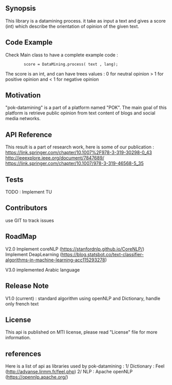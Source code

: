 ## Synopsis
This library is a datamining process. it take as input a text and gives a score (int) which describe the orientation of opinion of the given text.

## Code Example

Check Main class to have a complete example code :

			score = DataMining.process( text , lang);

The score is an int, and can have trees values :
	0 for neutral opinion
	> 1 for positive opinion
	and < 1 for negative opinion

## Motivation

"pok-datamining" is a part of a platform named "POK". The main goal of this platform is retrieve public opinion from text content of blogs and social media networks.

## API Reference

This result is a part of research work, here is some of our publication :
https://link.springer.com/chapter/10.1007%2F978-3-319-30298-0_43 
http://ieeexplore.ieee.org/document/7847689/
https://link.springer.com/chapter/10.1007/978-3-319-46568-5_35

## Tests

TODO : Implement TU

## Contributors

use GIT to track issues

## RoadMap

V2.0 
	Implement coreNLP (https://stanfordnlp.github.io/CoreNLP/) 
	Implement DeapLearning (https://blog.statsbot.co/text-classifier-algorithms-in-machine-learning-acc115293278)
	
V3.0 implemented Arabic language

## Release Note

V1.0 (current) : standard algorithm using openNLP and Dictionary, handle only french text

## License

This api is published on MTI license, please read "License" file for more information. 


## references
Here is a list of api as libraries used by pok-datamining :
1/ Dictionary : Feel (http://advanse.lirmm.fr/feel.php)
2/ NLP : Apache openNLP (https://opennlp.apache.org/)
